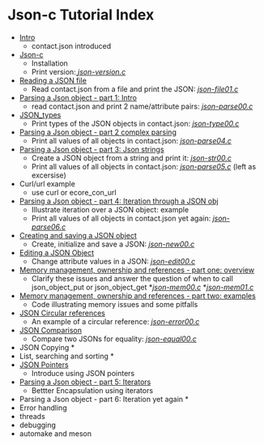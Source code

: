 # Json-c Tutorial Index

- [Intro](https://github.com/rbtylee/tutorial-jsonc/blob/master/tutorial/Intro.md)
    * contact.json introduced
- [Json-c](https://github.com/rbtylee/tutorial-jsonc/blob/master/tutorial/Json-c.md)
    * Installation
    * Print version:[ _*json-version.c*_](https://github.com/rbtylee/tutorial-jsonc/blob/master/src/json-version.c)
- [Reading a JSON file](https://github.com/rbtylee/tutorial-jsonc/blob/master/tutorial/File.md)
    * Read contact.json from a file and print the JSON: [_*json-file01.c*_](https://github.com/rbtylee/tutorial-jsonc/blob/master/src/json-file01.c)
- [Parsing a Json object - part 1: Intro](https://github.com/rbtylee/tutorial-jsonc/blob/master/tutorial/legacy.md)
    * read contact.json  and print 2 name/attribute pairs: [_*json-parse00.c*_](https://github.com/rbtylee/tutorial-jsonc/blob/master/src/json-parse00.c)
- [JSON_types](https://github.com/rbtylee/tutorial-jsonc/blob/master/tutorial/types.md)
    * Print types of the JSON objects in contact.json: [_*json-type00.c*_](https://github.com/rbtylee/tutorial-jsonc/blob/master/src/json-type00.c)
- [Parsing a Json object - part 2 complex parsing](https://github.com/rbtylee/tutorial-jsonc/blob/master/tutorial/parsing2.md)
    * Print all values of all objects in contact.json: [_*json-parse04.c*_](https://github.com/rbtylee/tutorial-jsonc/blob/master/src/json-parse04.c)
- [Parsing a Json object - part 3: Json strings](https://github.com/rbtylee/tutorial-jsonc/blob/master/tutorial/parsing3.md)
    * Create a JSON object from a string and print it: [_*json-str00.c*_](https://github.com/rbtylee/tutorial-jsonc/blob/master/src/json-str00.c)
    * Print all values of all objects in contact.json: [_*json-parse05.c*_](https://github.com/rbtylee/tutorial-jsonc/blob/master/src/json-parse05.c) (left as excersise)
- Curl/url example
    * use curl or ecore_con_url
- [Parsing a Json object - part 4: Iteration through a JSON obj](https://github.com/rbtylee/tutorial-jsonc/blob/master/tutorial/parsing4.md)
    * Illustrate iteration over a JSON object: example
    * Print all values of all objects in contact.json yet again: [_*json-parse06.c*_](https://github.com/rbtylee/tutorial-jsonc/blob/master/src/json-parse06.c)
- [Creating and saving a JSON object](https://github.com/rbtylee/tutorial-jsonc/blob/master/tutorial/new.md)
    * Create, initialize and save a JSON: [_*json-new00.c*_](https://github.com/rbtylee/tutorial-jsonc/blob/master/src/json-new00.c)
- [Editing a JSON Object](https://github.com/rbtylee/tutorial-jsonc/blob/master/tutorial/edit.md)
    * Change attribute values in a JSON: [_*json-edit00.c*_](https://github.com/rbtylee/tutorial-jsonc/blob/master/src/json-edit00.c)
- [Memory management, ownership and references - part one: overview](https://github.com/rbtylee/tutorial-jsonc/blob/master/tutorial/memory.md)
    * Clarify these issues and answer the question of when to call json_object_put or json_object_get
    *[_*json-mem00.c*_](https://github.com/rbtylee/tutorial-jsonc/blob/master/src/json-mem00.c)
    *[_*json-mem01.c*_](https://github.com/rbtylee/tutorial-jsonc/blob/master/src/json-mem01.c)
- [Memory management, ownership and references - part two: examples](https://github.com/rbtylee/tutorial-jsonc/blob/master/tutorial/memory01.md)
    * Code illustrating memory issues and some pitfalls
- [JSON Circular references](https://github.com/rbtylee/tutorial-jsonc/blob/master/tutorial/circular01.md)
    * An example of a circular reference: [_*json-error00.c*_](https://github.com/rbtylee/tutorial-jsonc/blob/master/src/json-error00.c)
- [JSON Comparison](https://github.com/rbtylee/tutorial-jsonc/blob/master/tutorial/equal.md)
    * Compare two JSONs for equality: [_*json-equal00.c*_](https://github.com/rbtylee/tutorial-jsonc/blob/master/src/json-equal00.c)
- JSON Copying
   *
- List, searching and sorting
    * 
- [JSON Pointers](https://github.com/rbtylee/tutorial-jsonc/blob/master/tutorial/edit2.md)
    * Introduce using JSON pointers
- [Parsing a Json object - part 5: Iterators](https://github.com/rbtylee/tutorial-jsonc/blob/master/tutorial/parsing5.md)
    * Bettter Encapsulation using iterators
- Parsing a Json object - part 6: Iteration yet again
    *
- Error handling
- threads 
- debugging
- automake and meson

